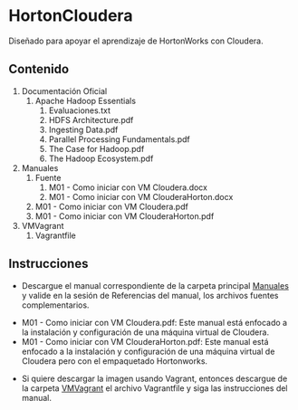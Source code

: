 # HortonCloudera
Diseñado para apoyar el aprendizaje de HortonWorks con Cloudera.

## Contenido

1. Documentación Oficial
    1. Apache Hadoop Essentials
        1. Evaluaciones.txt
        2. HDFS Architecture.pdf
        3. Ingesting Data.pdf
        4. Parallel Processing Fundamentals.pdf
        5. The Case for Hadoop.pdf
        6. The Hadoop Ecosystem.pdf
2. Manuales
    1. Fuente
        1. M01 - Como iniciar con VM Cloudera.docx
        2. M01 - Como iniciar con VM ClouderaHorton.docx
    2. M01 - Como iniciar con VM Cloudera.pdf
    3. M01 - Como iniciar con VM ClouderaHorton.pdf
3. VMVagrant
    1. Vagrantfile

## Instrucciones

+ Descargue el manual correspondiente de la carpeta principal [Manuales](https://github.com/petusan36/HortonCloudera/tree/master/Manuales) y valide en la sesión de Referencias del manual, los archivos fuentes complementarios.
 * M01 - Como iniciar con VM Cloudera.pdf: Este manual está enfocado a la instalación y configuración de una máquina virtual de Cloudera.
 * M01 - Como iniciar con VM ClouderaHorton.pdf: Este manual está enfocado a la instalación y configuración de una máquina virtual de Cloudera pero con el empaquetado Hortonworks.
 
+ Si quiere descargar la imagen usando Vagrant, entonces descargue de la carpeta [VMVagrant](https://github.com/petusan36/HortonCloudera/tree/master/VMVagrant) el archivo Vagrantfile y siga las instrucciones del manual.
